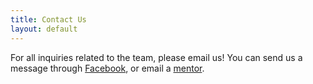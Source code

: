 ```yaml
---
title: Contact Us
layout: default
---
```


For all inquiries related to the team, please email us! You can send us a
message through [Facebook](https://www.facebook.com/Team4334/), or email a
[mentor](mailto:joel@4334.ca).
